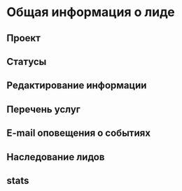 # Общая информация о лиде

## Проект

## Статусы


## Редактирование информации

## Перечень услуг

## E-mail оповещения о событиях

## Наследование лидов

## stats


